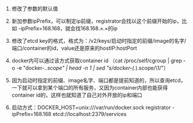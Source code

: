 
1) 修改了参数的默认值

2) 新加参数ipPrefix，可以制定ip前缀，registrator会找以这个前缀开始的ip，比如 -ipPrefix=168.168，就会找168.168.×.×的ip

3) 修改了etcd key的格式，格式为：/v2/keys/启动时指定的前缀/image的名字/端口/container的id，value还是原来的hostIP:hostPort

4) docker内可以通过该方式获取container id （cat /proc/self/cgroup | grep -o  -e "docker-.*.scope" | head -n 1 | sed "s/docker-\(.*\).scope/\\1/"）

5) 因为启动时指定的前缀、image名字、端口都是提前知道的，所以查询etcd，一下就可以拿到某个端口的所有服务，又因为container内部也能获得container id的，这样也就知道了自己对外开放的ip和端口

6) 启动方式：DOCKER_HOST=unix:///var/run/docker.sock registrator -ipPrefix=168.168 etcd://localhost:2379/services
